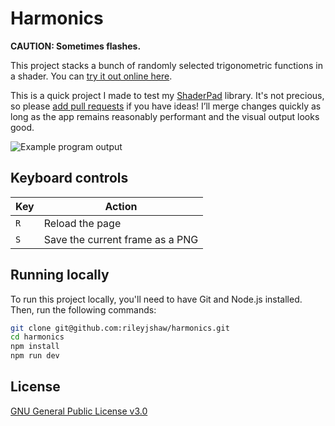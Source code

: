 # Harmonics

**CAUTION: Sometimes flashes.**

This project stacks a bunch of randomly selected trigonometric functions in a shader. You can [try it out online here](https://rileyjshaw.com/harmonics).

This is a quick project I made to test my [ShaderPad](https://github.com/rileyjshaw/shaderpad) library. It's not precious, so please [add pull requests](https://github.com/rileyjshaw/harmonics/pulls) if you have ideas! I’ll merge changes quickly as long as the app remains reasonably performant and the visual output looks good.

![Example program output](/screenshots/export.png)

## Keyboard controls

| Key | Action                          |
| --- | ------------------------------- |
| `R` | Reload the page                 |
| `S` | Save the current frame as a PNG |

## Running locally

To run this project locally, you'll need to have Git and Node.js installed. Then, run the following commands:

```sh
git clone git@github.com:rileyjshaw/harmonics.git
cd harmonics
npm install
npm run dev
```

## License

[GNU General Public License v3.0](/LICENSE)
